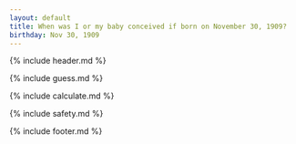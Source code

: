 ```yaml
---
layout: default
title: When was I or my baby conceived if born on November 30, 1909?
birthday: Nov 30, 1909
---
```


{% include header.md %}

{% include guess.md %}

{% include calculate.md %}

{% include safety.md %}

{% include footer.md %}



